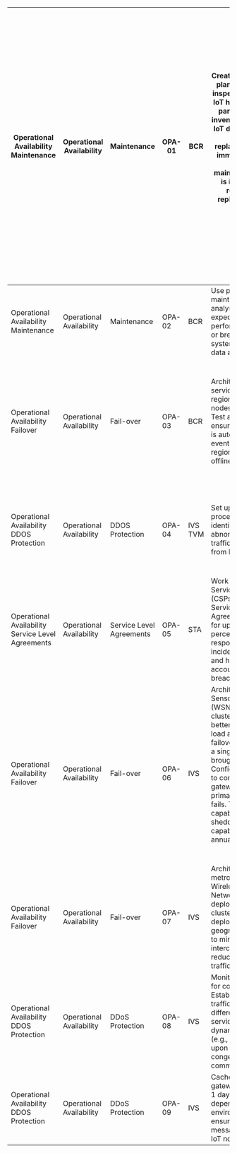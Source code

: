 | Operational Availability<br>Maintenance              | Operational Availability     | Maintenance              | OPA-01 | BCR        | Create maintenance plans to routinely inspect and upkeep IoT hardware. Keep parts on hand in inventory in case an IoT device requires repair or replacement. Take immediate action when a maintenance issue is identified by repairing or replacing the IoT device.<br><br>                                                                                      | Medium | Medium | Medium | IoT devices are mechanical devices often with moving parts. Maintaining operational availability requires the creation of relationships between the IT team and those responsible for maintaining equipment. Depending on the specific type of IoT device, considerations may include the creation of a maintenance depot, the creation/management of equipment specifications and operational maintenance plans.<br><br>When possible use predictive modeling to identify and remedy likely hardware failures. | Science Soft: A comprehensive guide to IoT-based predictive maintenance<br>https://www.scnsoft.com/blog/iot-predictive-maintenance-guide                                                                                                                                                               | C | M | E | TRUE |      | TRUE |      |
| ---------------------------------------------------- | ---------------------------- | ------------------------ | ------ | ---------- | ---------------------------------------------------------------------------------------------------------------------------------------------------------------------------------------------------------------------------------------------------------------------------------------------------------------------------------------------------------------- | ------ | ------ | ------ | --------------------------------------------------------------------------------------------------------------------------------------------------------------------------------------------------------------------------------------------------------------------------------------------------------------------------------------------------------------------------------------------------------------------------------------------------------------------------------------------------------------- | ------------------------------------------------------------------------------------------------------------------------------------------------------------------------------------------------------------------------------------------------------------------------------------------------------ | - | - | - | ---- | ---- | ---- | ---- |
| Operational Availability<br>Maintenance              | Operational Availability     | Maintenance              | OPA-02 | BCR        | Use predictive maintenance analysis to calculate expected performance issues or breakdowns in IoT systems. Act on that data as needed.                                                                                                                                                                                                                           | High   | High   | High   | Predictive maintenance uses a machine-learning model to predict where failures may occur. It is typically used in industrial and manufacturing areas.                                                                                                                                                                                                                                                                                                                                                           | IBM Blog: Improving operations with IoT and predictive maintenance<br>https://www.ibm.com/blogs/internet-of-things/improving-operations-iot-predictive-maintenance/<br><br>AWS: Using AWS IoT for Predictive Maintenance<br>https://aws.amazon.com/blogs/iot/using-aws-iot-for-predictive-maintenance/ | C | A | C | TRUE |      | TRUE |      |
| Operational Availability<br>Failover<br>             | Operational Availability<br> | Fail-over                | OPA-03 | BCR        | Architect cloud services to support regional failover of nodes and gateways. Test annually to ensure that failover is automatic in the event that a single region is brought offline.<br>                                                                                                                                                                        | Medium | Medium | Medium | Includes configuration of secondary IoT hubs and configuration of device routing logic.<br><br>Cloud service providers offer online storage of device configurations (twins, shadows, etc) that can be used to ensure that even when a device is offline, configuration updates can be made.                                                                                                                                                                                                                    | [https://searchcloudcomputing.techtarget.com/tip/Implement-cloud-failover-replication-for-workload-protection](https://searchcloudcomputing.techtarget.com/tip/Implement-cloud-failover-replication-for-workload-protection)                                                                           | P | M | A |      |      | TRUE | TRUE |
| Operational Availability<br>DDOS Protection          | Operational Availability     | DDOS Protection          | OPA-04 | IVS<br>TVM | Set up monitoring procedures to identify and alert on abnormally heavy traffic transmitted from IoT devices.                                                                                                                                                                                                                                                     | Medium | Medium | Medium | This may indicate compromise. Configure cloud services to automatically rate limit connections from clients upon detection to guard against potential DDoS attacks.                                                                                                                                                                                                                                                                                                                                             | Journal of Cloud Computing: Intrusion detection systems for IoT-based smart environments<br>https://journalofcloudcomputing.springeropen.com/articles/10.1186/s13677-018-0123-6                                                                                                                        | P | A | C |      | TRUE |      |      |
| Operational Availability<br>Service Level Agreements | Operational Availability     | Service Level Agreements | OPA-05 | STA        | Work with Cloud Service Providers (CSPs) to define Service Level Agreements (SLAs) for uptime percentages and response timing (for incidents/patches) and hold CSPs accountable upon breach of a SLA.                                                                                                                                                            | Low    | Low    | Low    | Ensure service levels are agreed-upon and a Service Level Agreement (SLA) is signed. SLA terms could exist as a separate document/exhibit or embedded in the Master Services Agreement (MSA).                                                                                                                                                                                                                                                                                                                   | ISO/IEC 19086-1 establishes common elements for cloud SLAs.https://www.iso.org/obp/ui/#iso:std:iso-iec:19086:-1:ed-1:v1:en                                                                                                                                                                             | P | M | D |      |      |      | TRUE |
| Operational Availability<br>Failover<br>             | Operational Availability     | Fail-over                | OPA-06 | IVS        | Architect Wireless Sensor Network (WSN) gateways in a cluster formation to better handle heavy load and support failover in the event a single gateway is brought offline. Configure IoT nodes to contact backup gateways in case a primary gateway fails. Test failover capabilities and load shedding/distribution capabilities at least annually.<br><br><br> | Medium | Medium | Medium | Cluster gateway formations can enhance availability when compared to use of a single gateway supporting multiple nodes.                                                                                                                                                                                                                                                                                                                                                                                         | Trusted and Secure Wireless Sensor Network Designs and Deployments.  Bravo, Palomar, Gardel et al.  4 August 2017.  MDPI Sensors                                                                                                                                                                       | P | A | E |      | TRUE | TRUE |      |
| Operational Availability<br>Failover<br>             | Operational Availability<br> | Fail-over                | OPA-07 | IVS        | Architect metropolitan-scale Wireless Sensor Network deployments using clusters of nodes deployed to geographic regions to minimize points of interconnection and reduce long-haul traffic.<br>                                                                                                                                                                  | Medium | Medium | Medium | Use wireless protocols such as 5G and LoRaWAN to connect clusters.                                                                                                                                                                                                                                                                                                                                                                                                                                              | Trusted and Secure Wireless Sensor Network Designs and Deployments.  Bravo, Palomar, Gardel et al.  4 August 2017.  MDPI Sensors                                                                                                                                                                       | P | M | C |      | TRUE |      |      |
| Operational Availability<br>DDOS Protection          | Operational Availability     | DDoS Protection          | OPA-08 | IVS        | Monitor IoT networks for congestion. Establish prioritized traffic flows (e.g., differentiated services) or execute dynamic rerouting (e.g., WSN/SDN) upon detection of congested communications.                                                                                                                                                                | Medium | Medium | Medium | There are many research efforts underway that describe approaches to dynamic routing and congestion-awareness in IoT networks.                                                                                                                                                                                                                                                                                                                                                                                  | Congestion-Aware Routing in Dynamic Iot Networks: A Reinforcement Learning Approach. [https://arxiv.org/pdf/2105.09678.pdf](https://arxiv.org/pdf/2105.09678.pdf)                                                                                                                                      | C | A | C |      | TRUE |      |      |
| Operational Availability<br>DDOS Protection          | Operational Availability     | DDoS Protection          | OPA-09 | IVS        | Cache messaging at gateways for at least 1 day (or more depending on your environment) to ensure availability of messaging should IoT nodes be offline.                                                                                                                                                                                                          | Medium | Medium | Medium | Some protocols such as MQTT do not by default cache messages at the gateway/broker.                                                                                                                                                                                                                                                                                                                                                                                                                             | Efficient Caching for Data-Driven IoT Applications and Fast Content Delivery with low-latency ICN: [https://www.mdpi.com/2076-3417/9/22/4730/pdf](https://www.mdpi.com/2076-3417/9/22/4730/pdf)                                                                                                        | P | A | D |      |      | TRUE |
